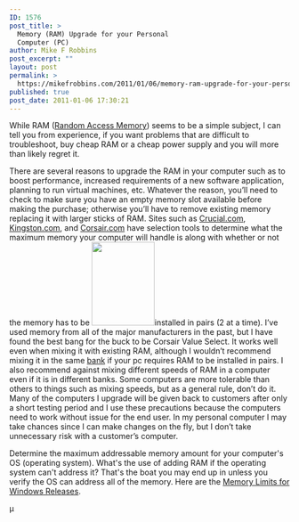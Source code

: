 ```yaml
---
ID: 1576
post_title: >
  Memory (RAM) Upgrade for your Personal
  Computer (PC)
author: Mike F Robbins
post_excerpt: ""
layout: post
permalink: >
  https://mikefrobbins.com/2011/01/06/memory-ram-upgrade-for-your-personal-computer-pc/
published: true
post_date: 2011-01-06 17:30:21
---
```

While RAM (<a href="http://en.wikipedia.org/wiki/Random-access_memory" target="_blank">Random Access Memory</a>) seems to be a simple subject, I can tell you from experience, if you want problems that are difficult to troubleshoot, buy cheap RAM or a cheap power supply and you will more than likely regret it.

There are several reasons to upgrade the RAM in your computer such as to boost performance, increased requirements of a new software application, planning to run virtual machines, etc. Whatever the reason, you’ll need to check to make sure you have an empty memory slot available before making the purchase; otherwise you’ll have to remove existing memory replacing it with larger sticks of RAM. Sites such as <a href="http://www.crucial.com/" target="_blank">Crucial.com</a>, <a href="http://www.kingston.com/" target="_blank">Kingston.com</a>, and <a href="http://www.corsair.com/learn_n_explore/" target="_blank">Corsair.com</a> have selection tools to determine what the maximum memory your computer will handle is along with whether or not the memory has to be <a href="http://mikefrobbins.com/wp-content/uploads/2011/01/corsair-ram.jpg"><img class="alignleft size-thumbnail wp-image-1578" title="corsair-ram" src="http://mikefrobbins.com/wp-content/uploads/2011/01/corsair-ram.jpg?w=113" alt="" width="113" height="150" /></a>installed in pairs (2 at a time). I’ve used memory from all of the major manufacturers in the past, but I have found the best bang for the buck to be Corsair Value Select. It works well even when mixing it with existing RAM, although I wouldn’t recommend mixing it in the same <a href="http://en.wikipedia.org/wiki/Memory_bank" target="_blank">bank</a> if your pc requires RAM to be installed in pairs. I also recommend against mixing different speeds of RAM in a computer even if it is in different banks. Some computers are more tolerable than others to things such as mixing speeds, but as a general rule, don’t do it. Many of the computers I upgrade will be given back to customers after only a short testing period and I use these precautions because the computers need to work without issue for the end user. In my personal computer I may take chances since I can make changes on the fly, but I don’t take unnecessary risk with a customer’s computer.

Determine the maximum addressable memory amount for your computer's OS (operating system). What's the use of adding RAM if the operating system can't address it? That's the boat you may end up in unless you verify the OS can address all of the memory. Here are the <a href="http://msdn.microsoft.com/en-us/library/aa366778(v=vs.85).aspx" target="_blank">Memory Limits for Windows Releases</a>.

µ